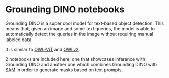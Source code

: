 # Grounding DINO notebooks

Grounding DINO is a super cool model for text-based object detection. This means that, given an image and some text queries, the model is able to automatically detect the queries in the image without requiring manual labeled data.

It is similar to [OWL-ViT](https://huggingface.co/docs/transformers/en/model_doc/owlvit) and [OWLv2](https://huggingface.co/docs/transformers/en/model_doc/owlv2).

2 notebooks are included here, one that showcases inference with Grounding DINO and another one which combines Grounding DINO with [SAM](https://huggingface.co/docs/transformers/en/model_doc/sam) in order to generate masks based on text prompts.
